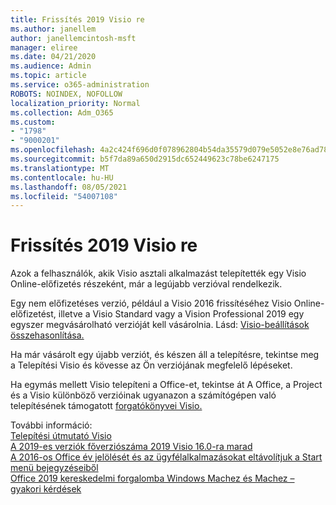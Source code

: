 ```yaml
---
title: Frissítés 2019 Visio re
ms.author: janellem
author: janellemcintosh-msft
manager: eliree
ms.date: 04/21/2020
ms.audience: Admin
ms.topic: article
ms.service: o365-administration
ROBOTS: NOINDEX, NOFOLLOW
localization_priority: Normal
ms.collection: Adm_O365
ms.custom:
- "1798"
- "9000201"
ms.openlocfilehash: 4a2c424f696d0f078962804b54da35579d079e5052e8e76ad7803b093e0f6d7e
ms.sourcegitcommit: b5f7da89a650d2915dc652449623c78be6247175
ms.translationtype: MT
ms.contentlocale: hu-HU
ms.lasthandoff: 08/05/2021
ms.locfileid: "54007108"
---
```

# <a name="upgrade-to-visio-2019"></a>Frissítés 2019 Visio re

Azok a felhasználók, akik Visio asztali alkalmazást telepítették egy Visio Online-előfizetés részeként, már a legújabb verzióval rendelkezik. 

Egy nem előfizetéses verzió, például a Visio 2016 frissítéséhez Visio Online-előfizetést, illetve a Visio Standard vagy a Vision Professional 2019 egy egyszer megvásárolható verzióját kell vásárolnia. Lásd: [Visio-beállítások összehasonlítása.](https://products.office.com/visio/microsoft-visio-plans-and-pricing-compare-visio-options)

Ha már vásárolt egy újabb verziót, és készen áll [](https://support.office.com/article/f98f21e3-aa02-4827-9167-ddab5b025710?wt.mc_id=OfficeAdm_ClientDIA_Alchemy1798) a telepítésre, tekintse meg a Telepítési Visio és kövesse az Ön verziójának megfelelő lépéseket. 

Ha egymás mellett Visio telepíteni a Office-et, tekintse át A Office, a Project és a Visio különböző verzióinak ugyanazon a számítógépen való telepítésének támogatott [forgatókönyvei Visio.](https://docs.microsoft.com/deployoffice/install-different-office-visio-and-project-versions-on-the-same-computer)

További információ:<br>
[Telepítési útmutató Visio](https://docs.microsoft.com/deployoffice/deployment-guide-for-visio)<br>
[A 2019-es verziók főverziószáma 2019 Visio 16.0-ra marad](https://docs.microsoft.com/deployoffice/office2019/overview#whats-stayed-the-same-in-office-2019)<br>
[A 2016-os Office év jelölését és az ügyfélalkalmazásokat eltávolítjuk a Start menü bejegyzéseiből](https://support.office.com/article/8fe5e052-76d2-49de-af30-2e84ed3da907?wt.mc_id=OfficeAdm_ClientDIA_Alchemy1798)<br>
[Office 2019 kereskedelmi forgalomba Windows Machez és Machez – gyakori kérdések](https://support.microsoft.com/help/4133312) 
